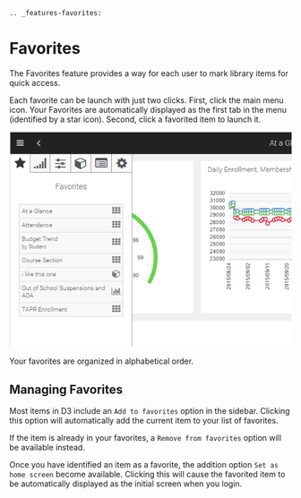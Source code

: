 ```eval_rst
.. _features-favorites:
```

# Favorites

The Favorites feature provides a way for each user to mark library items for quick access.

Each favorite can be launch with just two clicks. First, click the main menu icon. Your Favorites are automatically displayed as the first tab in the menu (identified by a star icon). Second, click a favorited item to launch it.

![Favorites example](img/favorites-example.png)

Your favorites are organized in alphabetical order. 

## Managing Favorites

Most items in D3 include an `Add to favorites` option in the sidebar. Clicking this option will automatically add the current item to your list of favorites.

If the item is already in your favorites, a `Remove from favorites` option will be available instead.

Once you have identified an item as a favorite, the addition option `Set as home screen` become available. Clicking this will cause the favorited item to be automatically displayed as the initial screen when you login. 
